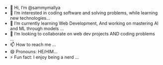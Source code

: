 - 👋 Hi, I’m @sammymallya
- 👀 I’m interested in coding software and solving problems, while learning new technologies...
- 🌱 I’m currently learning Web Development, And working on mastering AI and ML through models ...
- 💞️ I’m looking to collaborate on web dev projects AND coding problems ...
- 📫 How to reach me ...
- 😄 Pronouns: HE/HIM...
- ⚡ Fun fact: I enjoy being a nerd ...

<!---
sammymallya/sammymallya is a ✨ special ✨ repository because its `README.md` (this file) appears on your GitHub profile.
You can click the Preview link to take a look at your changes.
--->
